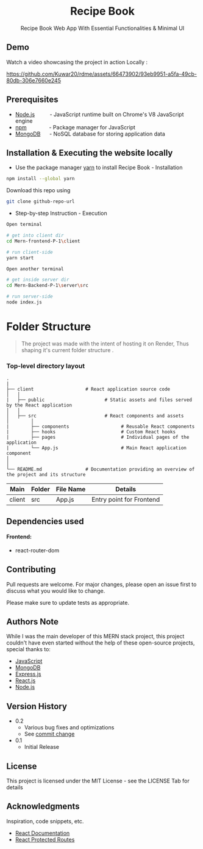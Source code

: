 <!--
<div align="center">
  <img src="https://socialify.git.ci/Kuwar20/Auth-fullstack-P-2/image?description=1&font=Bitter&issues=1&name=1&theme=Light" alt="Auth-fullstack-P-2" width="640" height="320" />
</div>
-->
<h1 align="center">Recipe Book</h1>
<p align="center">
 Recipe Book Web App With Essential Functionalities & Minimal UI
</p>

## Demo

Watch a video showcasing the project in action Locally : 


https://github.com/Kuwar20/rdme/assets/66473902/93eb9951-a5fa-49cb-80db-306e7660e245




## Prerequisites


- [Node.js](https://nodejs.org/)&nbsp; &nbsp;&nbsp;&nbsp;&nbsp;&nbsp;&nbsp;&nbsp;&nbsp;- JavaScript runtime built on Chrome's V8 JavaScript engine
- [npm](https://www.npmjs.com/)&nbsp; &nbsp;&nbsp;&nbsp;&nbsp;&nbsp;&nbsp;&nbsp;&nbsp;&nbsp;&nbsp;&nbsp;&nbsp;&nbsp;- Package manager for JavaScript
- [MongoDB](https://www.mongodb.com/)&nbsp; &nbsp;&nbsp;&nbsp;  - NoSQL database for storing application data

## Installation & Executing the website locally

* Use the package manager [yarn](https://classic.yarnpkg.com/lang/en/docs/install/#windows-stable) to install Recipe Book - Installation

```bash
npm install --global yarn
```
Download this repo using
```bash
git clone github-repo-url
```
* Step-by-step Instruction - Execution

```bash
Open terminal

# get into client dir
cd Mern-frontend-P-1\client  

# run client-side
yarn start

Open another terminal

# get inside server dir
cd Mern-Backend-P-1\server\src

# run server-side
node index.js
```

Folder Structure 
============================

> The project was made with the intent of hosting it on Render, Thus shaping it's current folder structure .

### Top-level directory layout

    .
    |
    ├── client                   # React application source code
    │   │ 
    |   ├── public                      # Static assets and files served by the React application
    │   │ 
    │   ├── src                         # React components and assets
    │        │ 
    |        ├── components                   # Reusable React components
    |        ├── hooks                        # Custom React hooks
    |        ├── pages                        # Individual pages of the application
    |        └── App.js                       # Main React application component
    │   
    │   
    └── README.md                # Documentation providing an overview of the project and its structure

    
| Main | Folder | File Name | Details 
|----|--------|------|-------|
| client  | src | App.js | Entry point for Frontend



## Dependencies used

#### Frontend:
* react-router-dom


## Contributing

Pull requests are welcome. For major changes, please open an issue first
to discuss what you would like to change.

Please make sure to update tests as appropriate.

  </tr>



## Authors Note

While I was the main developer of this MERN stack project, this project couldn't have even started without the help of these open-source projects, special thanks to:

- [JavaScript](https://www.javascript.com/)
- [MongoDB](https://www.mongodb.com/)
- [Express.js](https://expressjs.com/)
- [React.js](https://reactjs.org/)
- [Node.js](https://nodejs.org/)


## Version History

* 0.2
    * Various bug fixes and optimizations
    * See [commit change](https://github.com/Kuwar20/Mern-frontend-P-3/commits/main/) 
* 0.1
    * Initial Release

## License

This project is licensed under the MIT License - see the LICENSE Tab for details

## Acknowledgments

Inspiration, code snippets, etc.
* [React Documentation](https://react.dev/learn)
* [React Protected Routes](https://www.youtube.com/watch?v=iM9G0lgXsc4)
